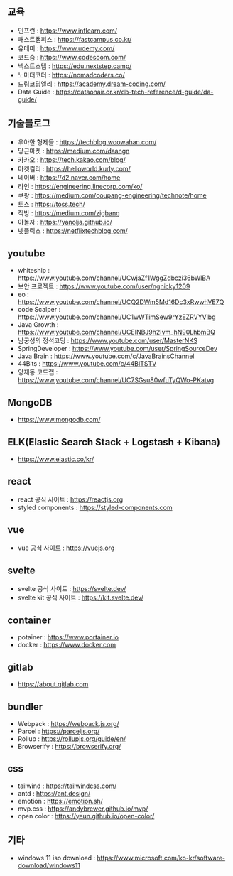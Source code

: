 ## 교육
- 인프런 : https://www.inflearn.com/
- 패스트캠퍼스 : https://fastcampus.co.kr/
- 유데미 : https://www.udemy.com/
- 코드숨 : https://www.codesoom.com/
- 넥스트스텝 : https://edu.nextstep.camp/
- 노마더코더 : https://nomadcoders.co/
- 드림코딩엘리 : https://academy.dream-coding.com/ 
- Data Guide : https://dataonair.or.kr/db-tech-reference/d-guide/da-guide/

## 기술블로그
- 우아한 형제들 : https://techblog.woowahan.com/
- 당근마켓 : https://medium.com/daangn
- 카카오 : https://tech.kakao.com/blog/
- 마켓컬리 : https://helloworld.kurly.com/
- 네이버 : https://d2.naver.com/home
- 라인 : https://engineering.linecorp.com/ko/
- 쿠팡 : https://medium.com/coupang-engineering/technote/home
- 토스 : https://toss.tech/
- 직방 : https://medium.com/zigbang
- 야놀자 : https://yanolja.github.io/
- 넷플릭스 : https://netflixtechblog.com/

## youtube
- whiteship : https://www.youtube.com/channel/UCwjaZf1WggZdbczi36bWlBA
- 보안 프로젝트 : https://www.youtube.com/user/ngnicky1209
- eo : https://www.youtube.com/channel/UCQ2DWm5Md16Dc3xRwwhVE7Q
- code Scalper : https://www.youtube.com/channel/UC1wWTimSew9rYzEZRVYVlbg
- Java Growth : https://www.youtube.com/channel/UCEINBJ9h2Ivm_hN90LhbmBQ
- 남궁성의 정석코딩 : https://www.youtube.com/user/MasterNKS
- SpringDeveloper : https://www.youtube.com/user/SpringSourceDev
- Java Brain : https://www.youtube.com/c/JavaBrainsChannel
- 44Bits : https://www.youtube.com/c/44BITSTV
- 양재동 코드랩 : https://www.youtube.com/channel/UC7SGsu80wfuTyQWo-PKatvg

## MongoDB
- https://www.mongodb.com/

## ELK(Elastic Search Stack + Logstash + Kibana)
- https://www.elastic.co/kr/

## react
- react 공식 사이트 : https://reactjs.org
- styled components : https://styled-components.com 

## vue
- vue 공식 사이트 : https://vuejs.org

## svelte
- svelte 공식 사이트 : https://svelte.dev/
- svelte kit 공식 사이트 : https://kit.svelte.dev/

## container
- potainer : https://www.portainer.io
- docker : https://www.docker.com

## gitlab
- https://about.gitlab.com

## bundler
- Webpack : https://webpack.js.org/
- Parcel : https://parceljs.org/
- Rollup : https://rollupjs.org/guide/en/
- Browserify : https://browserify.org/

## css
- tailwind : https://tailwindcss.com/
- antd : https://ant.design/
- emotion : https://emotion.sh/
- mvp.css : https://andybrewer.github.io/mvp/
- open color : https://yeun.github.io/open-color/

## 기타
- windows 11 iso download : https://www.microsoft.com/ko-kr/software-download/windows11
